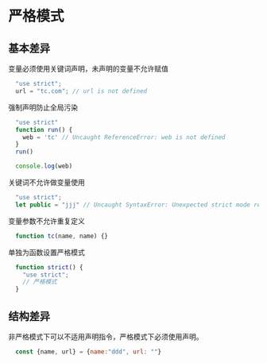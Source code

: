 # 严格模式

## 基本差异

变量必须使用关键词声明，未声明的变量不允许赋值
```javascript
  "use strict";
  url = "tc.com"; // url is not defined
```

强制声明防止全局污染
```javascript
  "use strict"
  function run() {
    web = 'tc' // Uncaught ReferenceError: web is not defined
  }
  run()

  console.log(web) 
```

关键词不允许做变量使用
```javascript
  "use strict";
  let public = "jjj" // Uncaught SyntaxError: Unexpected strict mode reserved word
```

变量参数不允许重复定义
```javascript
  function tc(name, name) {}
```

单独为函数设置严格模式
```javascript
  function strict() {
    "use strict";
    // 严格模式
  }
```

## 结构差异
非严格模式下可以不适用声明指令，严格模式下必须使用声明。
```javascript
  const {name, url} = {name:"ddd", url: ""}
```
